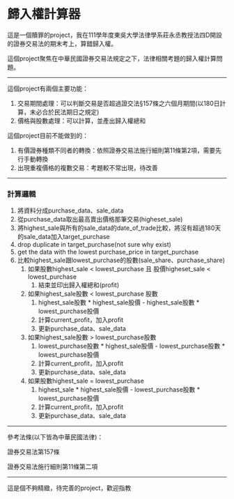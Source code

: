 # 歸入權計算器

這是一個贖罪的project，我在111學年度東吳大學法律學系莊永丞教授法四D開設的證券交易法的期末考上，算錯歸入權。

這個project聚焦在中華民國證券交易法規定之下，法律相關考題的歸入權計算問題。

---

這個project有兩個主要功能：

1. 交易期間處理：可以判斷交易是否超過證交法§157條之六個月期間(以180日計算，未必合於民法期日之規定)
2. 價格與股數處理：可以計算，並產出歸入權總和

這個project目前不能做到的：

1. 有價證券種類不同者的轉換：依照證券交易法施行細則第11條第2項，需要先行手動轉換
2. 出現重複價格的複數交易：考題較不常出現，待改善

---

### 計算邏輯

1. 將資料分成purchase_data、sale_data
2. 從purchase_data取出最高賣出價格那筆交易(higheset_sale)
3. 將highest_sale與所有的sale_data的date_of_trade比較，將沒有超過180天的sale_data加入target_purchase
4. drop duplicate in target_purchase(not sure why exist)
5. get the data with the lowest purchase_price in target_purchase
6. 比較highest_sale跟lowest_purchase的股數(sale_share、purchase_share)
    1. 如果股數highest_sale < lowest_purchase 且 股價higheset_sale < lowest_purchase
        1. 結束並印出歸入權總和(profit)
    2. 如果highest_sale股數 < lowest_purchase 股數
        1. highest_sale股數 * highest_sale股價 - highest_sale股數 * lowest_purchase股價
        2. 計算current_profit，加入profit
        3. 更新purchase_data、sale_data
    3. 如果highest_sale股數 > lowest_purchase股數
        1. lowest_purchase股數 * highest_sale股價 - lowest_purchase股數 * lowest_purchase股價
        2. 計算current_profit，加入profit
        3. 更新purchase_data、sale_data
    4. 如果股數highest_sale = lowest_purchase
        1. highest_sale * highest_sale股價 - lowest_purchase股數 * lowest_purchase股價
        2. 計算current_profit，加入profit
        3. 更新purchase_data、sale_data

---

參考法條(以下皆為中華民國法律)：

證券交易法第157條

證券交易法施行細則第11條第二項

---

這是個不夠精緻，待完善的project，歡迎指教